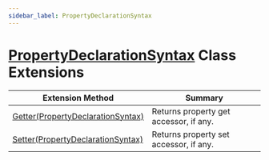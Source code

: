 ```yaml
---
sidebar_label: PropertyDeclarationSyntax
---
```


# [PropertyDeclarationSyntax](https://docs.microsoft.com/en-us/dotnet/api/microsoft.codeanalysis.csharp.syntax.propertydeclarationsyntax) Class Extensions

| Extension Method | Summary |
| ---------------- | ------- |
| [Getter(PropertyDeclarationSyntax)](../../../../Roslynator/CSharp/SyntaxExtensions/Getter/index.md#Roslynator_CSharp_SyntaxExtensions_Getter_Microsoft_CodeAnalysis_CSharp_Syntax_PropertyDeclarationSyntax_) | Returns property get accessor, if any\. |
| [Setter(PropertyDeclarationSyntax)](../../../../Roslynator/CSharp/SyntaxExtensions/Setter/index.md#Roslynator_CSharp_SyntaxExtensions_Setter_Microsoft_CodeAnalysis_CSharp_Syntax_PropertyDeclarationSyntax_) | Returns property set accessor, if any\. |

